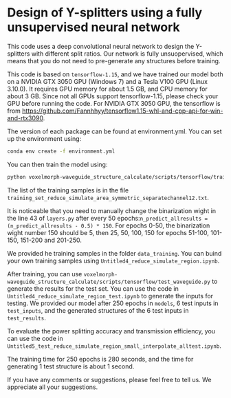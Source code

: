 # Design of Y-splitters using a fully unsupervised neural network

This code uses a deep convolutional neural network to design the Y-splitters with different split ratios. Our network is fully unsuopervised, which means that you do not need to pre-generate any structures before training.

This code is based on `tensorflow-1.15`, and we have trained our model both on a NVIDIA GTX 3050 GPU (Windows 7) and a Tesla V100 GPU (Linux 3.10.0). It requires GPU memory for about 1.5 GB, and CPU memory for about 3 GB. Since not all GPUs support tensorflow-1.15, please check your GPU before running the code. For NVIDIA GTX 3050 GPU, the tensorflow is from https://github.com/Fannhhyy/tensorflow1.15-whl-and-cpp-api-for-win-and-rtx3090.

The version of each package can be found at environment.yml. You can set up the environment using:
```sh
conda env create -f environment.yml
```

You can then train the model using:
```sh
python voxelmorph-waveguide_structure_calculate/scripts/tensorflow/train_waveguide.py
```
The list of the training samples is in the file `training_set_reduce_simulate_area_symmetric_separatechannel12.txt`.

It is noticeable that you need to manually change the binarization wight in the line 43 of ``layers.py`` after every 50 epochs:`n_predict_allresults = (n_predict_allresults - 0.5) * 150`. For epochs 0-50, the binarization wight number 150 should be 5, then 25, 50, 100, 150 for epochs 51-100, 101-150, 151-200 and 201-250.

We provided he training samples in the folder `data_training`. You can buind your own training samples using `Untitled4_reduce_simulate_region.ipynb`.

After training, you can use `voxelmorph-waveguide_structure_calculate/scripts/tensorflow/test_waveguide.py` to generate the results for the test set. You can use the code in `Untitled4_reduce_simulate_region_test.ipynb` to generate the inputs for testing. We provided our model after 250 epochs in `models`, 6 test inputs in `test_inputs`, and the generated structures of the 6 test inputs in `test_results`.

To evaluate the power splitting accuracy and transmission efficiency, you can use the code in `Untitled5_test_reduce_simulate_region_small_interpolate_alltest.ipynb`.

The training time for 250 epochs is 280 seconds, and the time for generating 1 test structure is about 1 second.

If you have any comments or suggestions, please feel free to tell us. We appreciate all your suggestions.
